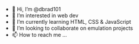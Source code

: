 - 👋 Hi, I’m @dbrad101
- 👀 I’m interested in web dev
- 🌱 I’m currently learning HTML, CSS & JavaScript
- 💞️ I’m looking to collaborate on emulation projects
- 📫 How to reach me ...

<!---
dbrad101/dbrad101 is a ✨ special ✨ repository because its `README.md` (this file) appears on your GitHub profile.
You can click the Preview link to take a look at your changes.
--->
